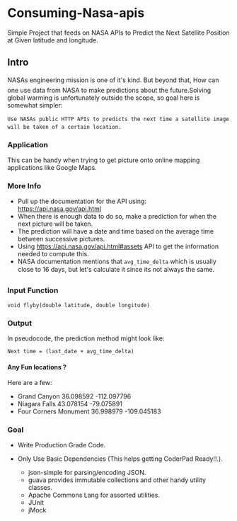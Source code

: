 # Consuming-Nasa-apis

Simple Project that feeds on NASA APIs to Predict the Next Satellite Position at Given latitude and longitude.

## Intro 

NASAs engineering mission is one of it's kind. But beyond that, How can one use data from NASA to make 
predictions about the future.Solving global warming is unfortunately outside the scope, so goal here is 
somewhat simpler:

``` 
Use NASAs public HTTP APIs to predicts the next time a satellite image will be taken of a certain location.
```

### Application

This can be handy when trying to get picture onto online mapping applications like Google Maps.

### More Info

* Pull up the documentation for the API using: https://api.nasa.gov/api.html 
* When there is enough data to do so, make a prediction for when the next picture will be taken. 
* The prediction will have a date and time based on the average time between successive pictures. 
* Using  https://api.nasa.gov/api.html#assets API to get the information needed to compute this. 
* NASA documentation mentions that ``` avg_time_delta ``` which is usually close to 16 days, 
  but let's calculate it since its not always the same.

### Input Function

``` void flyby(double latitude, double longitude) ```

### Output 

In pseudocode, the prediction method might look like:  

``` Next time = (last_date + avg_time_delta) ```

#### Any Fun locations ? 

Here are a few:

* Grand Canyon 36.098592 -112.097796 
* Niagara Falls 43.078154 -79.075891 
* Four Corners Monument 36.998979 -109.045183

### Goal

* Write Production Grade Code.
* Only Use Basic Dependencies (This helps getting CoderPad Ready!!.).

    * json-simple for parsing/encoding JSON.
    * guava provides immutable collections and other handy utility classes.
    * Apache Commons Lang for assorted utilities.
    * JUnit
    * jMock
